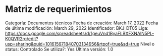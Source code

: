 # Matriz de requerimientos

Categoría: Documentos técnicos
Fecha de creación: March 17, 2022
Fecha de última modificación: March 29, 2022
Identificador: BKJ_DT05
Liga: https://docs.google.com/spreadsheets/d/1geuVnd1ByaFLBXFXNAlN5PL-K0QVR2rq/edit?usp=sharing&ouid=101615671840703134956&rtpof=true&sd=true
Nivel o status: Controlado
Se utiliza?: Yes
Última versión: 1.0